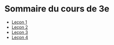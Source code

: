 # Sommaire du cours de 3e

* [Leçon 1](L1.html)
* [Leçon 2](L2.html)
* [Leçon 3](L3.html)
* [Leçon 4](L4.html)

